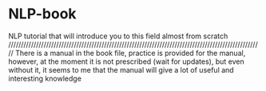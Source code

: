 # NLP-book
NLP tutorial that will introduce you to this field almost from scratch
/////////////////////////////////////////////////////////////////////////////////////////////////////
There is a manual in the book file, practice is provided for the manual, however, at the moment it is not prescribed (wait for updates), but even without it, it seems to me that the manual will give a lot of useful and interesting knowledge
